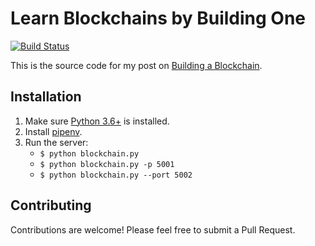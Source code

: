 # Learn Blockchains by Building One

[![Build Status](https://travis-ci.org/dvf/blockchain.svg?branch=master)](https://travis-ci.org/dvf/blockchain)

This is the source code for my post on [Building a Blockchain](https://medium.com/p/117428612f46). 

## Installation

1. Make sure [Python 3.6+](https://www.python.org/downloads/) is installed. 
2. Install [pipenv](https://github.com/kennethreitz/pipenv). 
3. Run the server:
    * `$ python blockchain.py` 
    * `$ python blockchain.py -p 5001`
    * `$ python blockchain.py --port 5002`
    


## Contributing

Contributions are welcome! Please feel free to submit a Pull Request.

